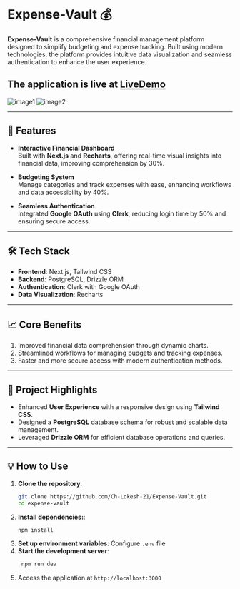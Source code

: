 # Expense-Vault 💰

**Expense-Vault** is a comprehensive financial management platform designed to simplify budgeting and expense tracking. Built using modern technologies, the platform provides intuitive data visualization and seamless authentication to enhance the user experience.

## The application is live at [LiveDemo]()

![image1]()
![image2]()

---

## 🚀 Features

- **Interactive Financial Dashboard**  
   Built with **Next.js** and **Recharts**, offering real-time visual insights into financial data, improving comprehension by 30%.  
   
- **Budgeting System**  
   Manage categories and track expenses with ease, enhancing workflows and data accessibility by 40%.  

- **Seamless Authentication**  
   Integrated **Google OAuth** using **Clerk**, reducing login time by 50% and ensuring secure access.

---

## 🛠️ Tech Stack

- **Frontend**: Next.js, Tailwind CSS  
- **Backend**: PostgreSQL, Drizzle ORM  
- **Authentication**: Clerk with Google OAuth  
- **Data Visualization**: Recharts  

---

## 📈 Core Benefits

1. Improved financial data comprehension through dynamic charts.  
2. Streamlined workflows for managing budgets and tracking expenses.  
3. Faster and more secure access with modern authentication methods.

---

## 🧩 Project Highlights

- Enhanced **User Experience** with a responsive design using **Tailwind CSS**.  
- Designed a **PostgreSQL** database schema for robust and scalable data management.  
- Leveraged **Drizzle ORM** for efficient database operations and queries.

---

## 💡 How to Use

1. **Clone the repository**:  
   ```bash
   git clone https://github.com/Ch-Lokesh-21/Expense-Vault.git
   cd expense-vault
   ```
2. **Install dependencies:**:  
   ```bash
   npm install
   ```
3. **Set up environment variables**:  Configure `.env` file
4. **Start the development server**:
   ```bash
    npm run dev
   ```
5. Access the application at `http://localhost:3000`